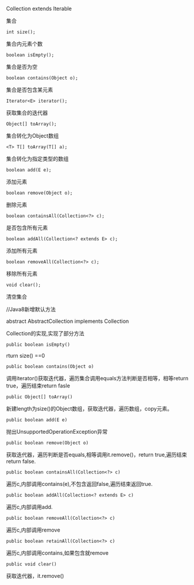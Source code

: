Collection<E> extends Iterable<E>

集合

```
int size();
```

集合内元素个数

```
boolean isEmpty();
```

集合是否为空

```
boolean contains(Object o);
```

集合是否包含某元素

```
Iterator<E> iterator();
```

获取集合的迭代器

```
Object[] toArray();
```

集合转化为Object数组

```
<T> T[] toArray(T[] a);
```

集合转化为指定类型的数组

```
boolean add(E e);
```

添加元素

```
boolean remove(Object o);
```

删除元素

```
boolean containsAll(Collection<?> c);
```

是否包含所有元素

```
boolean addAll(Collection<? extends E> c);
```

添加所有元素

```
boolean removeAll(Collection<?> c);
```

移除所有元素

```
void clear();
```

清空集合

//Java8新增默认方法





abstract AbstractCollection<E> implements Collection<E>

Collection的实现,实现了部分方法

```
public boolean isEmpty()
```

rturn size() ==0

```
public boolean contains(Object o)
```

调用iterator()获取迭代器，遍历集合调用equals方法判断是否相等，相等return true，遍历结束return fasle

```
public Object[] toArray()
```

新建length为size()的Object数组，获取迭代器，遍历数组，copy元素。

```
public boolean add(E e)
```

抛出UnsupportedOperationException异常

```
public boolean remove(Object o) 
```

获取迭代器，遍历判断是否equals,相等调用it.remove()，return true,遍历结束return false.

```
public boolean containsAll(Collection<?> c)
```

遍历c,内部调用contains(e),不包含返回false,遍历结束返回true.

```
public boolean addAll(Collection<? extends E> c) 
```

遍历c,内部调用add.

```
public boolean removeAll(Collection<?> c)
```

遍历c,内部调用remove

```
public boolean retainAll(Collection<?> c)
```

遍历c,内部调用contains,如果包含就remove

```
public void clear()
```

获取迭代器，it.remove()

